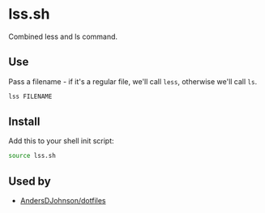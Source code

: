 # lss.sh
Combined less and ls command.

## Use

Pass a filename - if it's a regular file, we'll call `less`, otherwise we'll call `ls`.

```sh
lss FILENAME
```

## Install

Add this to your shell init script:

```sh
source lss.sh
```

## Used by

* [AndersDJohnson/dotfiles](https://github.com/AndersDJohnson/dotfiles)

